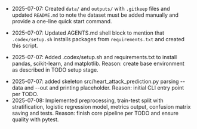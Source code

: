 * 2025-07-07: Created `data/` and `outputs/` with `.gitkeep` files and updated
  `README.md` to note the dataset must be added manually and provide a one-line
  quick start command.

- 2025-07-07: Updated AGENTS.md shell block to mention that 
`.codex/setup.sh` installs packages from `requirements.txt` and created this script.

- 2025-07-07: Added .codex/setup.sh and requirements.txt to install pandas,
 scikit-learn, and matplotlib. Reason: create base environment 
 as described in TODO setup stage.

* 2025-07-07: added skeleton src/heart_attack_prediction.py 
parsing --data and --out and printing placeholder. 
Reason: initial CLI entry point per TODO.
* 2025-07-08: Implemented preprocessing, train-test split with stratification,
  logistic regression model, metrics output, confusion matrix saving and tests.
  Reason: finish core pipeline per TODO and ensure quality with pytest.
